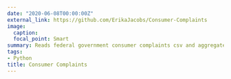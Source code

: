 ```yaml
---
date: "2020-06-08T00:00:00Z"
external_link: https://github.com/ErikaJacobs/Consumer-Complaints
image:
  caption: 
  focal_point: Smart
summary: Reads federal government consumer complaints csv and aggregates summary statistics.
tags:
- Python
title: Consumer Complaints
---
```

